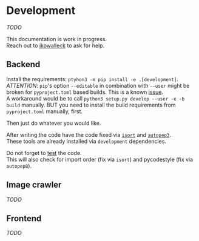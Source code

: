 # Development

_TODO_

This documentation is work in progress.   
Reach out to [jkowalleck](https://github.com/jkowalleck) to ask for help.


## Backend

Install the requirements: `ptyhon3 -m pip install -e .[development]`.  
*ATTENTION*: `pip`'s option `--editable` in combination with `--user` might be broken for `pyproject.toml` based builds.
This is a known [issue](https://github.com/pypa/pip/issues/6375).  
A workaround would be to call `python3 setup.py develop --user -e -b build` manually.
BUT you need to install the build requirements from `pyproject.toml` manually, first.

Then just do whatever you would like.  

After writing the code have the code fixed via
[`isort`](https://pypi.org/project/isort/) and
[`autopep3`](https://pypi.org/project/autopep3/).   
These tools are already installed via `development` dependencies.

Do not forget to [test](testing.md) the code.  
This will also check for
import order (fix via `isort`) and
pycodestyle (fix via `autopep8`).

## Image crawler

_TODO_


## Frontend

_TODO_
